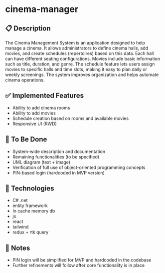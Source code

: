 # cinema-manager

## 📋 Description

The Cinema Management System is an application designed to help manage a cinema. It allows administrators to define cinema halls, add movies, and create schedules (repertoires) based on this data. Each hall can have different seating configurations. Movies include basic information such as title, duration, and genre. The schedule feature lets users assign movies to specific halls and time slots, making it easy to plan daily or weekly screenings. The system improves organization and helps automate cinema operations.

## ✅ Implemented Features

- Ability to add cinema rooms
- Ability to add movies
- Schedule creation based on rooms and available movies
- Responsive UI (RWD)

## 🚧 To Be Done

- System-wide description and documentation
- Remaining functionalities (to be specified)
- UML diagram (text + image)
- Verification of full use of object-oriented programming concepts
- PIN-based login (hardcoded in MVP version)

## 🧩 Technologies

- C# .net
- entity framework
- In cache memory db
- js
- react
- tailwind
- redux + rtk query

## 📌 Notes

- PIN login will be simplified for MVP and hardcoded in the codebase
- Further refinements will follow after core functionality is in place
